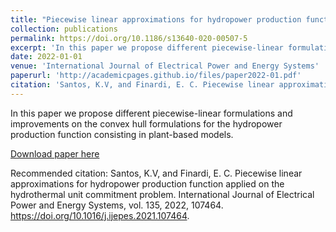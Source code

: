 ```yaml
---
title: "Piecewise linear approximations for hydropower production function applied on the hydrothermal unit commitment problem"
collection: publications
permalink: https://doi.org/10.1186/s13640-020-00507-5
excerpt: 'In this paper we propose different piecewise-linear formulations and improvements on the convex hull formulations for the hydropower production function consisting in plant-based models.'
date: 2022-01-01
venue: 'International Journal of Electrical Power and Energy Systems'
paperurl: 'http://academicpages.github.io/files/paper2022-01.pdf'
citation: 'Santos, K.V, and Finardi, E. C. Piecewise linear approximations for hydropower production function applied on the hydrothermal unit commitment problem. International Journal of Electrical Power and Energy Systems, vol. 135, 2022, 107464. https://doi.org/10.1016/j.ijepes.2021.107464'
---
```

In this paper we propose different piecewise-linear formulations and improvements on the convex hull formulations for the hydropower production function consisting in plant-based models.

[Download paper here](http://academicpages.github.io/files/paper2022-01.pdf)

Recommended citation: Santos, K.V, and Finardi, E. C. Piecewise linear approximations for hydropower production function applied on the hydrothermal unit commitment problem. International Journal of Electrical Power and Energy Systems, vol. 135, 2022, 107464. https://doi.org/10.1016/j.ijepes.2021.107464.
